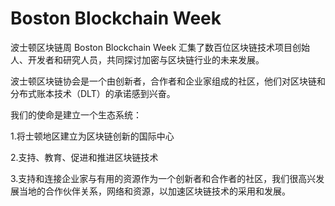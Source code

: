 # 

# Boston Blockchain Week

波士顿区块链周 Boston Blockchain Week 汇集了数百位区块链技术项目创始人、开发者和研究人员，共同探讨加密与区块链行业的未来发展。

‎波士顿区块链协会是一个由创新者，合作者和企业家组成的社区，他们对区块链和分布式账本技术（DLT）的承诺感到兴奋。‎

‎我们的使命是建立一个生态系统：

1.将士顿地区建立为区块链创新的国际中心

2.支持、教育、促进和推进区块链技术

 3.支持和连接企业家与有用的资源作为一个创新者和合作者的社区，我们很高兴发展当地的合作伙伴关系，网络和资源，以加速区块链技术的采用和发展。‎

